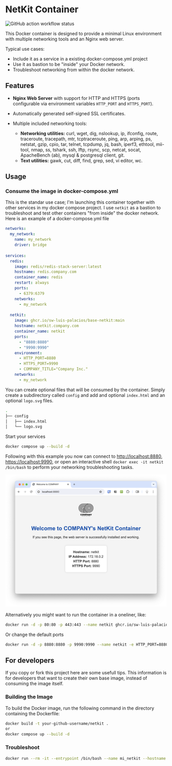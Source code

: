 # NetKit Container

![GitHub action workflow status](https://github.com/SW-Luis-Palacios/base-netkit/actions/workflows/docker-publish.yml/badge.svg)

This Docker container is designed to provide a minimal Linux environment with multiple networking tools and an Nginx web server.

Typical use cases:

- Include it as a service in a existing docker-compose.yml project
- Use it as bastion to be "inside" your Docker network.
- Troubleshoot networking from within the docker network.

## Features

- **Nginx Web Server** with support for HTTP and HTTPS (ports configurable via environment variables `HTTP_PORT` and `HTTPS_PORT`).
- Automatically generated self-signed SSL certificates.
- Multiple included networking tools:

  - **Networking utilities:** curl, wget, dig, nslookup, ip, ifconfig, route, traceroute, tracepath, mtr, tcptraceroute, ping, arp, arping, ps, netstat, gzip, cpio, tar, telnet, tcpdump, jq, bash, iperf3, ethtool, mii-tool, nmap, ss, tshark, ssh, lftp, rsync, scp, netcat, socat, ApacheBench (ab), mysql & postgresql client, git.
  - **Text utilities:** gawk, cut, diff, find, grep, sed, vi editor, wc.

## Usage

### Consume the image in docker-compose.yml

This is the standar use case; I'm launching this container together with other services in my docker compose project. I use `netkit` as a bastion to troubleshoot and test other containers "from inside" the docker network. Here is an example of a docker-compose.yml file

```yaml
networks:
  my_network:
    name: my_network
    driver: bridge

services:
  redis:
    image: redis/redis-stack-server:latest
    hostname: redis.company.com
    container_name: redis
    restart: always
    ports:
      - 6379:6379
    networks:
      - my_network

  netkit:
    image: ghcr.io/sw-luis-palacios/base-netkit:main
    hostname: netkit.company.com
    container_name: netkit
    ports:
      - "8880:8880"
      - "9990:9990"
    environment:
      - HTTP_PORT=8880
      - HTTPS_PORT=9990
      - COMPANY_TITLE="Company Inc."
    networks:
      - my_network
```

You can create optional files that will be consumed by the container. Simply create a subdirectory called `config` and add and optional `index.html` and an optional `logo.svg` files.

```zsh
.
├── config
│   ├── index.html
│   └── logo.svg
```

Start your services

```sh
docker compose up --build -d
```

Following with this example you now can connect to [http://localhost:8880](http://localhost:8880), [https://localhost:9990](http://localhost:9990), or open an interactive shell `docker exec -it netkit /bin/bash` to perform your networking troubleshooting tasks.

![Browser to the web server](./.assets/00.web.png)

Alternatively you might want to run the container in a oneliner, like:

```sh
docker run -d -p 80:80 -p 443:443 --name netkit ghcr.io/sw-luis-palacios/base-netkit:main
```

Or change the default ports

```sh
docker run -d -p 8880:8880 -p 9990:9990 --name netkit -e HTTP_PORT=8880 -e HTTPS_PORT=9990 ghcr.io/sw-luis-palacios/base-netkit:main
```

## For developers

If you copy or fork this project here are some usefull tips. This information is for developers that want to create their own base image, instead of consuming the image itself.

### Building the Image

To build the Docker image, run the following command in the directory containing the Dockerfile:

```sh
docker build -t your-github-username/netkit .
or
docker compose up --build -d
```

### Troubleshoot

```sh
docker run --rm -it --entrypoint /bin/bash --name mi_netkit --hostname netkit ghcr.io/sw-luis-palacios/base-netkit:main
```
